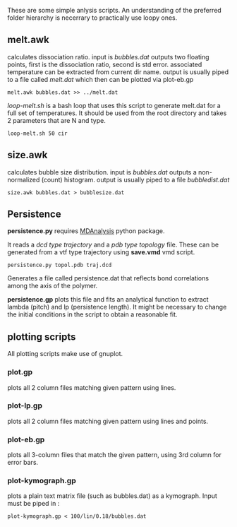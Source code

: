 These are some simple anlysis scripts. An understanding of the preferred folder hierarchy is necerrary to practically use loopy ones.

## melt.awk

calculates dissociation ratio. 
input is *bubbles.dat*
outputs two floating points, first is the dissociation ratio, second is std error. 
associated temperature can be extracted from current dir name. 
output is usually piped to a file called *melt.dat* which then can be plotted via plot-eb.gp

`melt.awk bubbles.dat >> ../melt.dat`

*loop-melt.sh* is a bash loop that uses this script to generate melt.dat for a full set of temperatures. It should be used from the root directory and takes 2 parameters that are N and type. 

`loop-melt.sh 50 cir`

## size.awk

calculates bubble size distribution.
input is *bubbles.dat*
outputs a non-normalized (count) histogram. 
output is usually piped to a file *bubbledist.dat*

`size.awk bubbles.dat > bubblesize.dat`

## Persistence

**persistence.py** requires [MDAnalysis](http://www.mdanalysis.org/) python package.

It reads a *dcd type trajectory* and a *pdb type topology* file. These can be generated from a vtf type trajectory using **save.vmd** vmd script. 

`persistence.py topol.pdb traj.dcd`

Generates a file called persistence.dat that reflects bond correlations among the axis of the polymer. 

**persistence.gp** plots this file and fits an analytical function to extract lambda (pitch) and lp (persistence length). It might be necessary to change the initial conditions in the script to obtain a reasonable fit. 

## plotting scripts

All plotting scripts make use of gnuplot.

### plot.gp

plots all 2 column files matching given pattern using lines.

### plot-lp.gp

plots all 2 column files matching given pattern using lines and points.

### plot-eb.gp 

plots all 3-column files that match the given pattern, using 3rd column for error bars.

### plot-kymograph.gp

plots a plain text matrix file (such as bubbles.dat) as a kymograph. Input must be piped in :

`plot-kymograph.gp < 100/lin/0.18/bubbles.dat`


